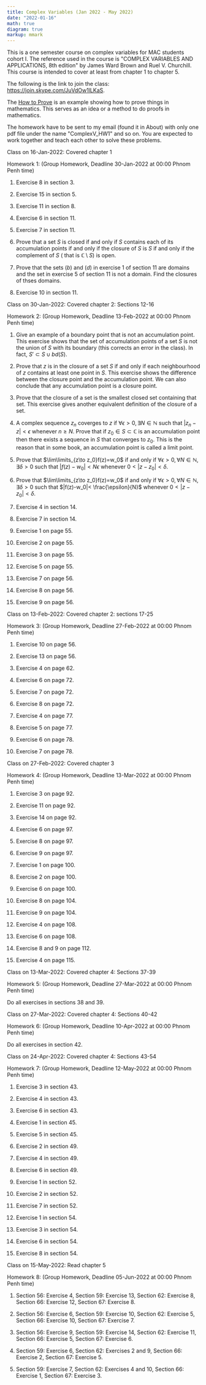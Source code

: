 ```yaml
---
title: Complex Variables (Jan 2022 - May 2022)
date: "2022-01-16"
math: true
diagram: true
markup: mmark
---
```


This is a one semester course on complex variables for MAC students cohort I. The reference used in the course is "COMPLEX VARIABLES AND APPLICATIONS, 8th edition" by James Ward Brown and Ruel V. Churchill. This course is intended to cover at least from chapter 1 to chapter 5.

The following is the link to join the class:
<a href="https://join.skype.com/JuVdOw1lLKaS" target="_blank"> https://join.skype.com/JuVdOw1lLKaS</a>.

The <a href="https://monyrattanak-math.netlify.app/files/How to prove.pdf" target="_blank"> How to Prove</a> is an example showing how to prove things in mathematics. This serves as an idea or a method to do proofs in mathematics.

The homework have to be sent to my email (found it in About) with only one pdf file under the name "ComplexV_HW1" and so on. You are expected to work together and teach each other to solve these problems.

Class on 16-Jan-2022: Covered chapter 1

Homework 1: (Group Homework, Deadline 30-Jan-2022 at 00:00 Phnom Penh time)

1. Exercise 8 in section 3.

2. Exercise 15 in section 5.

3. Exercise 11 in section 8.

4. Exercise 6 in section 11.

5. Exercise 7 in section 11.

6. Prove that a set $S$ is closed if and only if $S$ contains each of its accumulation points if and only if the closure of $S$ is $S$ if and only if the complement of $S$ ( that is $\mathbb{C}\setminus S$) is open.

7. Prove that the sets $(b)$ and $(d)$ in exercise 1 of section 11 are domains and the set in exercise 5 of section 11 is not a domain. Find the closures of thses domains.

8. Exercise 10 in section 11.

Class on 30-Jan-2022: Covered chapter 2: Sections 12-16

Homework 2: (Group Homework, Deadline 13-Feb-2022 at 00:00 Phnom Penh time)

1. Give an example of a boundary point that is not an accumulation point. This exercise shows that the set of accumulation points of a set $S$ is not the union of $S$ with its boundary (this corrects an error in the class). In fact, $S'\subset S\cup bd(S)$.

2. Prove that $z$ is in the closure of a set $S$ if and only if each neighbourhood of $z$ contains at least one point in $S$. This exercise shows the difference between the closure point and the accumulation point. We can also conclude that any accumulation point is a closure point.

3. Prove that the closure of a set is the smallest closed set containing that set. This exercise gives another equivalent definition of the closure of a set.

4. A complex sequence $z_n$ coverges to $z$ if $\forall \epsilon>0,\exists N\in\mathbb{N}$ such that $|z_n -z|< \epsilon$ whenever $n \geq N$. Prove that if $z_0 \in S\subset \mathbb{C}$ is an accumulation point then there exists a sequence in $S$ that converges to $z_0$. This is the reason that in some book, an accumulation point is called a limit point.

5. Prove that $\lim\limits_{z\to z_0}f(z)=w_0$ if and only if $\forall\epsilon>0,\forall N\in \mathbb{N},\exists\delta>0$ such that $|f(z)-w_0|< N\epsilon$ whenever $0<|z-z_0|<\delta$.

6. Prove that $\lim\limits_{z\to z_0}f(z)=w_0$ if and only if $\forall\epsilon>0,\forall N\in \mathbb{N},\exists\delta>0$ such that $|f(z)-w_0|< \frac{\epsilon}{N}$ whenever $0<|z-z_0|<\delta$.

7. Exercise 4 in section 14.

8. Exercise 7 in section 14. 

9. Exercise 1 on page 55.

10. Exercise 2 on page 55.

11. Exercise 3 on page 55.

12. Exercise 5 on page 55.

13. Exercise 7 on page 56.

14. Exercise 8 on page 56.

15. Exercise 9 on page 56.

Class on 13-Feb-2022: Covered chapter 2: sections 17-25

Homework 3: (Group Homework, Deadline 27-Feb-2022 at 00:00 Phnom Penh time)

1. Exercise 10 on page 56.

2. Exercise 13 on page 56.

3. Exercise 4 on page 62.

4. Exercise 6 on page 72.

5. Exercise 7 on page 72.

6. Exercise 8 on page 72.

7. Exercise 4 on page 77.

8. Exercise 5 on page 77.

9. Exercise 6 on page 78.

10. Exercise 7 on page 78.

Class on 27-Feb-2022: Covered chapter 3

Homework 4: (Group Homework, Deadline 13-Mar-2022 at 00:00 Phnom Penh time)

1. Exercise 3 on page 92.

2. Exercise 11 on page 92.

3. Exercise 14 on page 92.

4. Exercise 6 on page 97.

5. Exercise 8 on page 97.

6. Exercise 9 on page 97.

7. Exercise 1 on page 100.

8. Exercise 2 on page 100.

9. Exercise 6 on page 100.

10. Exercise 8 on page 104.

11. Exercise 9 on page 104.

12. Exercise 4 on page 108.

13. Exercise 6 on page 108.

14. Exercise 8 and 9 on page 112.

15. Exercise 4 on page 115.

Class on 13-Mar-2022: Covered chapter 4: Sections 37-39

Homework 5: (Group Homework, Deadline 27-Mar-2022 at 00:00 Phnom Penh time)

Do all exercises in sections 38 and 39.

Class on 27-Mar-2022: Covered chapter 4: Sections 40-42

Homework 6: (Group Homework, Deadline 10-Apr-2022 at 00:00 Phnom Penh time)

Do all exercises in section 42.

Class on 24-Apr-2022: Covered chapter 4: Sections 43-54

Homework 7: (Group Homework, Deadline 12-May-2022 at 00:00 Phnom Penh time)

1. Exercise 3 in section 43.

2. Exercise 4 in section 43.

3. Exercise 6 in section 43.

4. Exercise 1 in section 45.

5. Exercise 5 in section 45.

6. Exercise 2 in section 49.

7. Exercise 4 in section 49.

8. Exercise 6 in section 49.

9. Exercise 1 in section 52.

10. Exercise 2 in section 52.

11. Exercise 7 in section 52.

12. Exercise 1 in section 54.

13. Exercise 3 in section 54.

14. Exercise 6 in section 54.

15. Exercise 8 in section 54.

Class on 15-May-2022: Read chapter 5

Homework 8: (Group Homework, Deadline 05-Jun-2022 at 00:00 Phnom Penh time)

1. Section 56: Exercise 4, Section 59: Exercise 13, Section 62: Exercise 8, Section 66: Exercise 12, Section 67: Exercise 8.

2. Section 56: Exercise 6, Section 59: Exercise 10, Section 62: Exercise 5, Section 66: Exercise 10, Section 67: Exercise 7.

3. Section 56: Exercise 9, Section 59: Exercise 14, Section 62: Exercise 11, Section 66: Exercise 5, Section 67: Exercise 6.

4. Section 59: Exercise 6, Section 62: Exercises 2 and 9, Section 66: Exercise 2, Section 67: Exercise 5.

5. Section 59: Exercise 7, Section 62: Exercises 4 and 10, Section 66: Exercise 1, Section 67: Exercise 3.














